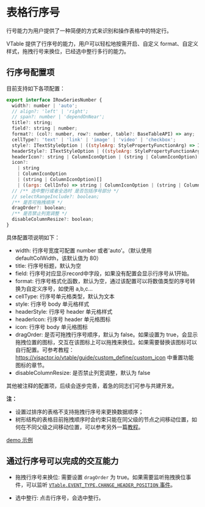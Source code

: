 # 表格行序号

行号能力为用户提供了一种简便的方式来识别和操作表格中的特定行。

VTable 提供了行序号的能力，用户可以轻松地按需开启、自定义 format、自定义样式，拖拽行号来换位，已经选中整行多行的能力。

## 行序号配置项

目前支持如下各项配置：

```javascript
export interface IRowSeriesNumber {
  width?: number | 'auto';
  // align?: 'left' | 'right';
  // span?: number | 'dependOnNear';
  title?: string;
  field?: string | number;
  format?: (col?: number, row?: number, table?: BaseTableAPI) => any;
  cellType?: 'text' | 'link' | 'image' | 'video' | 'checkbox';
  style?: ITextStyleOption | ((styleArg: StylePropertyFunctionArg) => ITextStyleOption);
  headerStyle?: ITextStyleOption | ((styleArg: StylePropertyFunctionArg) => ITextStyleOption);
  headerIcon?: string | ColumnIconOption | (string | ColumnIconOption)[];
  icon?:
    | string
    | ColumnIconOption
    | (string | ColumnIconOption)[]
    | ((args: CellInfo) => string | ColumnIconOption | (string | ColumnIconOption)[]);
  // /** 选中整行或者全选时 是否包括序号部分 */
  // selectRangeInclude?: boolean;
  /** 是否可拖拽顺序 */
  dragOrder?: boolean;
  /** 是否禁止列宽调整 */
  disableColumnResize?: boolean;
}
```

具体配置项说明如下：

- width: 行序号宽度可配置 number 或者'auto'。（默认使用 defaultColWidth，该默认值为 80）
- title: 行序号标题，默认为空
- field: 行序号对应显示record中字段，如果没有配置会显示行序号从1开始。
- format: 行序号格式化函数，默认为空，通过该配置可以将数值类型的序号转换为自定义序号，如使用 a,b,c...
- cellType: 行序号单元格类型，默认为文本
- style: 行序号 body 单元格样式
- headerStyle: 行序号 header 单元格样式
- headerIcon: 行序号 header 单元格图标
- icon: 行序号 body 单元格图标
- dragOrder: 是否可拖拽行序号顺序，默认为 false。如果设置为 true，会显示拖拽位置的图标，交互在该图标上可以拖拽来换位。如果需要替换该图标可以自行配置。可参考教程：https://visactor.io/vtable/guide/custom_define/custom_icon 中重置功能图标的章节。
- disableColumnResize: 是否禁止列宽调整，默认为 false

其他被注释的配置项，后续会逐步完善，着急的同志们可参与共建开发。

**注：**

- 设置过排序的表格不支持拖拽行序号来更换数据顺序；
- 树形结构的表格目前拖拽顺序时会约束只能在同父级的节点之间移动位置，如何在不同父级之间移动位置，可以参考另外一篇[教程](../interaction/drag_header)。

[demo 示例](../../demo/basic-functionality/row-series-number)

## 通过行序号可以完成的交互能力

- 拖拽行序号来换位: 需要设置 `dragOrder` 为 true。如果需要监听拖拽换位事件，可以监听 [`VTable.EVENT_TYPE.CHANGE_HEADER_POSITION` 事件](../../api/events#CHANGE_HEADER_POSITION)。

- 选中整行: 点击行序号，会选中整行。
